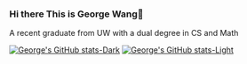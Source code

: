 ### Hi there This is George Wang👋
<p>A recent graduate from UW with a dual degree in CS and Math</p>

[![George's GitHub stats-Dark](https://github-readme-stats-6hw70xa04-georgewang0608s-projects.vercel.app/api?username=georgewang0608&show_icons=true&hide=stars,contribs&theme=dark&count_private=true#gh-dark-mode-only)](https://github.com/georgewang0608#gh-dark-mode-only)
[![George's GitHub stats-Light](https://github-readme-stats-6hw70xa04-georgewang0608s-projects.vercel.app/api?username=georgewang0608&show_icons=true&hide=stars,contribs&theme=radical&count_private=true#gh-light-mode-only)](https://github.com/georgewang0608#gh-light-mode-only)




<!--
**georgewang0608/georgewang0608** is a ✨ _special_ ✨ repository because its `README.md` (this file) appears on your GitHub profile.

Here are some ideas to get you started:

- 🔭 I’m currently working on ...
- 🌱 I’m currently learning ...
- 👯 I’m looking to collaborate on ...
- 🤔 I’m looking for help with ...
- 💬 Ask me about ...  
- 📫 How to reach me: ...
- 😄 Pronouns: ...
- ⚡ Fun fact: ...
-->
